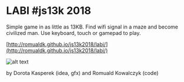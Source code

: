 # LABI #js13k 2018

Simple game in as little as 13KB.
Find wifi signal in a maze and become civilized man.
Use keyboard, touch or gamepad to play.

[http://romualdk.github.io/js13k2018/labi/](http://romualdk.github.io/js13k2018/labi/)

![alt text](https://raw.githubusercontent.com/romualdk/js13k2018_labi/master/media/preview-big-2x.png)

by Dorota Kasperek (idea, gfx) and Romuald Kowalczyk (code)
